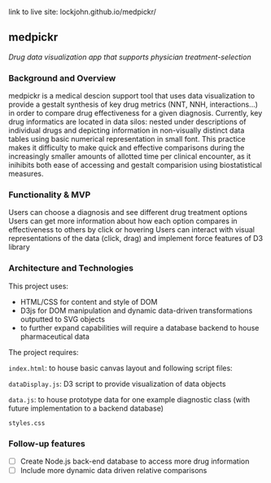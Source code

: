 link to live site:
lockjohn.github.io/medpickr/

## medpickr
*Drug data visualization app that supports physician treatment-selection*


### Background and Overview

medpickr is a medical descion support tool that uses data visualization to provide a gestalt synthesis of key drug metrics (NNT, NNH, interactions...) in order to compare drug effectiveness for a given diagnosis.
Currently, key drug informatics are located in data silos: nested under descriptions of individual drugs and depicting information in non-visually distinct data tables using basic numerical representation in small font. This practice makes it difficulty to make quick and effective comparisons during the increasingly smaller amounts of allotted time per clinical encounter, as it inihibits both ease of accessing and gestalt comparision using biostatistical measures.

### Functionality & MVP  
Users can choose a diagnosis and see different drug treatment options
Users can get more information about how each option compares in effectiveness to others by click or hovering
Users can interact with visual representations of the data (click, drag) and implement force features of D3 library

### Architecture and Technologies

This project uses:

- HTML/CSS for content and style of DOM
- D3js for DOM manipulation and dynamic data-driven transformations outputted to SVG objects
- to further expand capabilities will require a database backend to house pharmaceutical data

The project requires:

`index.html`: to house basic canvas layout and following script files:

`dataDisplay.js`: D3 script to provide visualization of data objects

`data.js`: to house prototype data for one example diagnostic class (with future implementation to a backend database)

`styles.css`


### Follow-up features

- [ ] Create Node.js back-end database to access more drug information
- [ ] Include more dynamic data driven relative comparisons
